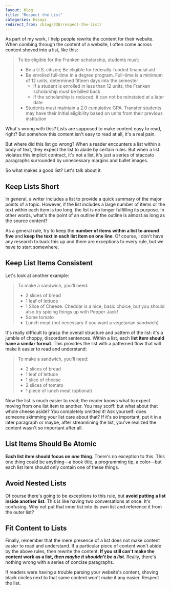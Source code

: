 ```yaml
---
layout: blog
title: "Respect the List"
categories: Essays
redirect_from: /blog/336/respect-the-list/
---
```


As part of my work, I help people rewrite the content for their website. When combing through the content of a website, I often come across content shoved into a list, like this:

> To be eligible for the Franken scholarship, students must:
> 
> - Be a U.S. citizen; Be eligible for federally-funded financial aid
> - Be enrolled full-time in a degree program. Full-time is a minimum of 12 units, determined fifteen days into the semester
>     - If a student is enrolled in less than 12 units, the Franken scholarship must be billed back
>     - If the scholarship is reduced, it can not be reinstated at a later date
> - Students must maintain a 2.0 cumulative GPA. Transfer students may have their initial eligibility based on units from their previous institution

What's wrong with this? Lists are supposed to make content easy to read, right? But somehow this content isn't easy to read at all, it's a real pain.

But where did this list go wrong? When a reader encounters a list within a body of text, they expect the list to abide by certain rules. But when a list violates this implicit contract, it's not a list, it's just a series of staccato paragraphs surrounded by unnecessary margins and bullet images.

So what makes a good list? Let's talk about it.

## Keep Lists Short

In general, a writer includes a list to provide a quick summary of the major points of a topic. However, if the list includes a large number of items or the text within each item is too long, the list is no longer fulfilling its purpose. In other words, what's the point of an outline if the outline is almost as long as the source content?

As a general rule, try to keep the **number of items within a list to around five** and **keep the text in each list item on one line**. Of course, I don't have any research to back this up and there are exceptions to every rule, but we have to start somewhere.

## Keep List Items Consistent

Let's look at another example:

> To make a sandwich, you'll need:
> 
> - 2 slices of bread
> - 1 leaf of lettuce
> - 1 Slice of Cheese. Cheddar is a nice, basic choice, but you should also try spicing things up with Pepper Jack!
> - Some tomato
> - Lunch meat (not necessary if you want a vegetarian sandwich)

It's really difficult to grasp the overall structure and pattern of the list: it's a jumble of choppy, discordant sentences. Within a list, each **list item should have a similar format**. This provides the list with a patterned flow that will make it easier to read and understand:

> To make a sandwich, you'll need:
> 
> - 2 slices of bread
> - 1 leaf of lettuce
> - 1 slice of cheese
> - 2 slices of tomato
> - 1 piece of lunch meat (optional)

Now the list is much easier to read; the reader knows what to expect moving from one list item to another. You may scoff: but what about that whole cheese aside? You completely omitted it! Ask yourself: does someone skimming your list care about that? If it's so important, put it in a later paragraph or maybe, after streamlining the list, you've realized the content wasn't so important after all.

## List Items Should Be Atomic

**Each list item should focus on _one_ thing**. There's no exception to this. This one thing could be anything—a book title, a programming tip, a color—but each list item should only contain one of these things.

## Avoid Nested Lists

Of course there's going to be exceptions to this rule, but **avoid putting a list inside another list**. This is like having two conversations at once. It's confusing. Why not put that inner list into its own list and reference it from the outer list?

## Fit Content to Lists

Finally, remember that the mere presence of a list does not make content easier to read and understand. If a particular piece of content won't abide by the above rules, then rewrite the content. **If you still can't make the content work as a list, _then maybe it shouldn't be a list_**. Really, there's nothing wrong with a series of concise paragraphs.

If readers were having a trouble parsing your website's content, shoving black circles next to that same content won't make it any easier. Respect the list.
